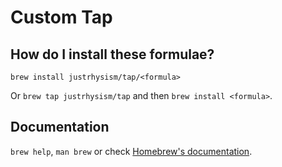 # Custom Tap

## How do I install these formulae?

`brew install justrhysism/tap/<formula>`

Or `brew tap justrhysism/tap` and then `brew install <formula>`.

## Documentation

`brew help`, `man brew` or check [Homebrew's documentation](https://docs.brew.sh).

